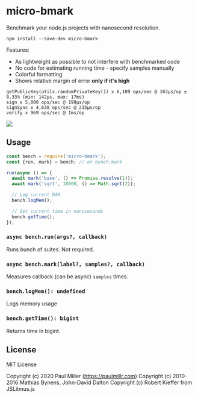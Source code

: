 # micro-bmark

Benchmark your node.js projects with nanosecond resolution.

    npm install --save-dev micro-bmark

Features:

- As lightweight as possible to not interfere with benchmarked code
- No code for estimating running time - specify samples manually
- Colorful formatting
- Shows relative margin of error **only if it's high**

```
getPublicKey(utils.randomPrivateKey()) x 6,109 ops/sec @ 163μs/op ± 8.33% (min: 142μs, max: 17ms)
sign x 5,000 ops/sec @ 199μs/op
signSync x 4,638 ops/sec @ 215μs/op
verify x 969 ops/sec @ 1ms/op
```

![](https://user-images.githubusercontent.com/574696/184464811-8cf35428-d5bf-4cdc-9d9f-547337dab7b5.png)

## Usage

```js
const bench = require('micro-bmark');
const {run, mark} = bench; // or bench.mark

run(async () => {
  await mark('base', () => Promise.resolve(1));
  await mark('sqrt', 10000, () => Math.sqrt(2));

  // Log current RAM
  bench.logMem();

  // Get current time in nanoseconds
  bench.getTime();
});
```

### `async bench.run(args?, callback)`

Runs bunch of suites. Not required.

### `async bench.mark(label?, samples?, callback)`

Measures callback (can be async) `samples` times.

### `bench.logMem(): undefined`

Logs memory usage

### `bench.getTime(): bigint`

Returns time in bigint.

## License

MIT License

Copyright (c) 2020 Paul Miller (https://paulmillr.com)
Copyright (c) 2010-2016 Mathias Bynens, John-David Dalton
Copyright (c) Robert Kieffer from JSLitmus.js
